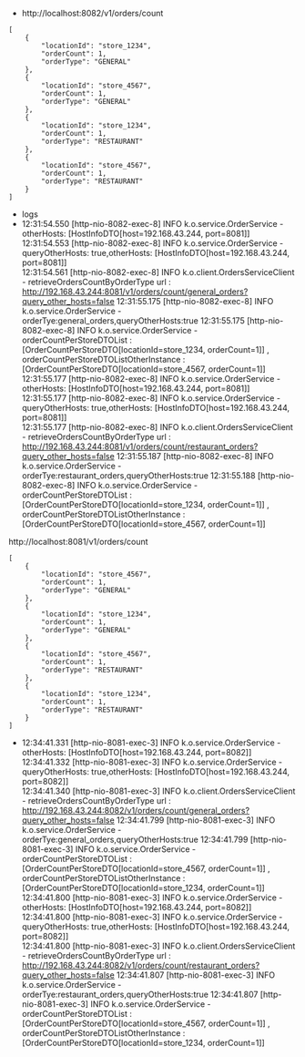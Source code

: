 - http://localhost:8082/v1/orders/count

````
[
    {
        "locationId": "store_1234",
        "orderCount": 1,
        "orderType": "GENERAL"
    },
    {
        "locationId": "store_4567",
        "orderCount": 1,
        "orderType": "GENERAL"
    },
    {
        "locationId": "store_1234",
        "orderCount": 1,
        "orderType": "RESTAURANT"
    },
    {
        "locationId": "store_4567",
        "orderCount": 1,
        "orderType": "RESTAURANT"
    }
]
````

- logs
- 12:31:54.550 [http-nio-8082-exec-8] INFO  k.o.service.OrderService - otherHosts: [HostInfoDTO[host=192.168.43.244, port=8081]]
  12:31:54.553 [http-nio-8082-exec-8] INFO  k.o.service.OrderService - queryOtherHosts: true,otherHosts: [HostInfoDTO[host=192.168.43.244, port=8081]]    
  12:31:54.561 [http-nio-8082-exec-8] INFO  k.o.client.OrdersServiceClient - retrieveOrdersCountByOrderType url : http://192.168.43.244:8081/v1/orders/count/general_orders?query_other_hosts=false
  12:31:55.175 [http-nio-8082-exec-8] INFO  k.o.service.OrderService - orderTye:general_orders,queryOtherHosts:true
  12:31:55.175 [http-nio-8082-exec-8] INFO  k.o.service.OrderService - orderCountPerStoreDTOList :  [OrderCountPerStoreDTO[locationId=store_1234, orderCount=1]] , orderCountPerStoreDTOListOtherInstance : [OrderCountPerStoreDTO[locationId=store_4567, orderCount=1]]
  12:31:55.177 [http-nio-8082-exec-8] INFO  k.o.service.OrderService - otherHosts: [HostInfoDTO[host=192.168.43.244, port=8081]]
  12:31:55.177 [http-nio-8082-exec-8] INFO  k.o.service.OrderService - queryOtherHosts: true,otherHosts: [HostInfoDTO[host=192.168.43.244, port=8081]]    
  12:31:55.177 [http-nio-8082-exec-8] INFO  k.o.client.OrdersServiceClient - retrieveOrdersCountByOrderType url : http://192.168.43.244:8081/v1/orders/count/restaurant_orders?query_other_hosts=false
  12:31:55.187 [http-nio-8082-exec-8] INFO  k.o.service.OrderService - orderTye:restaurant_orders,queryOtherHosts:true
  12:31:55.188 [http-nio-8082-exec-8] INFO  k.o.service.OrderService - orderCountPerStoreDTOList :  [OrderCountPerStoreDTO[locationId=store_1234, orderCount=1]] , orderCountPerStoreDTOListOtherInstance : [OrderCountPerStoreDTO[locationId=store_4567, orderCount=1]]



http://localhost:8081/v1/orders/count

````
[
    {
        "locationId": "store_4567",
        "orderCount": 1,
        "orderType": "GENERAL"
    },
    {
        "locationId": "store_1234",
        "orderCount": 1,
        "orderType": "GENERAL"
    },
    {
        "locationId": "store_4567",
        "orderCount": 1,
        "orderType": "RESTAURANT"
    },
    {
        "locationId": "store_1234",
        "orderCount": 1,
        "orderType": "RESTAURANT"
    }
]
````

- 12:34:41.331 [http-nio-8081-exec-3] INFO  k.o.service.OrderService - otherHosts: [HostInfoDTO[host=192.168.43.244, port=8082]]
  12:34:41.332 [http-nio-8081-exec-3] INFO  k.o.service.OrderService - queryOtherHosts: true,otherHosts: [HostInfoDTO[host=192.168.43.244, port=8082]]    
  12:34:41.340 [http-nio-8081-exec-3] INFO  k.o.client.OrdersServiceClient - retrieveOrdersCountByOrderType url : http://192.168.43.244:8082/v1/orders/count/general_orders?query_other_hosts=false
  12:34:41.799 [http-nio-8081-exec-3] INFO  k.o.service.OrderService - orderTye:general_orders,queryOtherHosts:true
  12:34:41.799 [http-nio-8081-exec-3] INFO  k.o.service.OrderService - orderCountPerStoreDTOList :  [OrderCountPerStoreDTO[locationId=store_4567, orderCount=1]] , orderCountPerStoreDTOListOtherInstance : [OrderCountPerStoreDTO[locationId=store_1234, orderCount=1]]
  12:34:41.800 [http-nio-8081-exec-3] INFO  k.o.service.OrderService - otherHosts: [HostInfoDTO[host=192.168.43.244, port=8082]]
  12:34:41.800 [http-nio-8081-exec-3] INFO  k.o.service.OrderService - queryOtherHosts: true,otherHosts: [HostInfoDTO[host=192.168.43.244, port=8082]]    
  12:34:41.800 [http-nio-8081-exec-3] INFO  k.o.client.OrdersServiceClient - retrieveOrdersCountByOrderType url : http://192.168.43.244:8082/v1/orders/count/restaurant_orders?query_other_hosts=false
  12:34:41.807 [http-nio-8081-exec-3] INFO  k.o.service.OrderService - orderTye:restaurant_orders,queryOtherHosts:true
  12:34:41.807 [http-nio-8081-exec-3] INFO  k.o.service.OrderService - orderCountPerStoreDTOList :  [OrderCountPerStoreDTO[locationId=store_4567, orderCount=1]] , orderCountPerStoreDTOListOtherInstance : [OrderCountPerStoreDTO[locationId=store_1234, orderCount=1]]